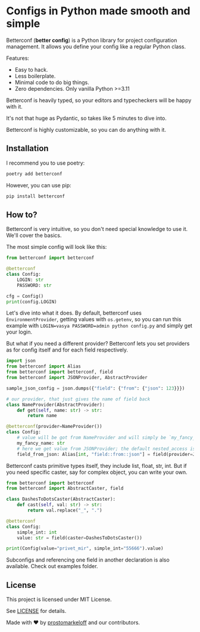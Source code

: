 # Configs in Python made smooth and simple

Betterconf (**better config**) is a Python library for project configuration
management. It allows you define your config like a regular Python class.

Features:

* Easy to hack.
* Less boilerplate.
* Minimal code to do big things.
* Zero dependencies. Only vanilla Python >=3.11

Betterconf is heavily typed, so your editors and typecheckers will be happy with it.

It's not that huge as Pydantic, so takes like 5 minutes to dive into.

Betterconf is highly customizable, so you can do anything with it.

## Installation

I recommend you to use poetry:

```sh
poetry add betterconf
```

However, you can use pip:

```sh
pip install betterconf
```

## How to?

Betterconf is very intuitive, so you don't need special knowledge to use it. We'll cover the basics.

The most simple config will look like this:
```python
from betterconf import betterconf

@betterconf
class Config:
    LOGIN: str
    PASSWORD: str

cfg = Config()
print(config.LOGIN)
```

Let's dive into what it does. By default, betterconf uses `EnvironmentProvider`, getting values with `os.getenv`,
so you can run this example with `LOGIN=vasya PASSWORD=admin python config.py` and simply get your login.


But what if you need a different provider? Betterconf lets you set providers as for config itself and for each field respectively.

```python
import json
from betterconf import Alias
from betterconf import betterconf, field
from betterconf import JSONProvider, AbstractProvider

sample_json_config = json.dumps({"field": {"from": {"json": 123}}})

# our provider, that just gives the name of field back
class NameProvider(AbstractProvider):
    def get(self, name: str) -> str:
        return name

@betterconf(provider=NameProvider())
class Config:
    # value will be got from NameProvider and will simply be `my_fancy_name`
    my_fancy_name: str
    # here we get value from JSONProvider; the default nested_access is '.'
    field_from_json: Alias[int, "field::from::json"] = field(provider=JSONProvider(sample_json_config, nested_access="::"))

```

Betterconf casts primitive types itself, they include list, float, str, int. But if you need specific caster, say for complex object, you can write your own.

```python
from betterconf import betterconf
from betterconf import AbstractCaster, field

class DashesToDotsCaster(AbstractCaster):
    def cast(self, val: str) -> str:
        return val.replace("_", ".")

@betterconf
class Config:
    simple_int: int
    value: str = field(caster=DashesToDotsCaster())

print(Config(value="privet_mir", simple_int="55666").value)
```

Subconfigs and referencing one field in another declaration is also available. Check out examples folder.

## License
This project is licensed under MIT License.

See [LICENSE](LICENSE) for details.


Made with :heart: by [prostomarkeloff](https://github.com/prostomarkeloff) and our contributors.
